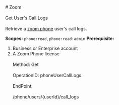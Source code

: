 <br>#     Zoom</br>
<br>Get User's Call Logs</br>
<br>Retrieve a [zoom phone](https://support.zoom.us/hc/en-us/articles/360001297663-Quickstart-Guide-for-Zoom-Phone-Administrators) user's call logs.

**Scopes:** `phone:read`, `phone:read:admin` 
**Prerequisite:** 
1. Business or Enterprise account
2. A Zoom Phone license</br>
<br>Method: Get</br>
<br>OperationID: phoneUserCallLogs</br>
<br>EndPoint:</br>
<br>/phone/users/{userId}/call_logs</br>

